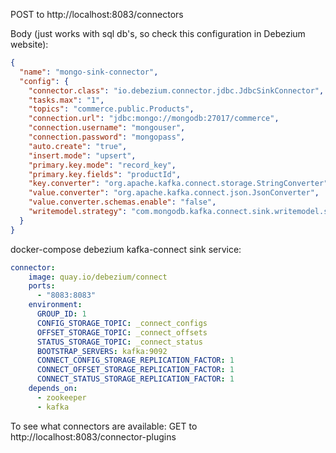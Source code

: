 POST to http://localhost:8083/connectors

Body (just works with sql db's, so check this configuration in Debezium website):
```json
{
  "name": "mongo-sink-connector",
  "config": {
    "connector.class": "io.debezium.connector.jdbc.JdbcSinkConnector",
    "tasks.max": "1",
    "topics": "commerce.public.Products",
    "connection.url": "jdbc:mongo://mongodb:27017/commerce",
    "connection.username": "mongouser",
    "connection.password": "mongopass",
    "auto.create": "true",
    "insert.mode": "upsert",
    "primary.key.mode": "record_key",
    "primary.key.fields": "productId",
    "key.converter": "org.apache.kafka.connect.storage.StringConverter",
    "value.converter": "org.apache.kafka.connect.json.JsonConverter",
    "value.converter.schemas.enable": "false",
    "writemodel.strategy": "com.mongodb.kafka.connect.sink.writemodel.strategy.ReplaceOneDefaultStrategy"
  }
}
```

docker-compose debezium kafka-connect sink service:
```yaml
connector:
    image: quay.io/debezium/connect
    ports:
      - "8083:8083"
    environment:
      GROUP_ID: 1
      CONFIG_STORAGE_TOPIC: _connect_configs
      OFFSET_STORAGE_TOPIC: _connect_offsets
      STATUS_STORAGE_TOPIC: _connect_status
      BOOTSTRAP_SERVERS: kafka:9092
      CONNECT_CONFIG_STORAGE_REPLICATION_FACTOR: 1
      CONNECT_OFFSET_STORAGE_REPLICATION_FACTOR: 1
      CONNECT_STATUS_STORAGE_REPLICATION_FACTOR: 1
    depends_on:
      - zookeeper
      - kafka
```

To see what connectors are available:
GET to http://localhost:8083/connector-plugins